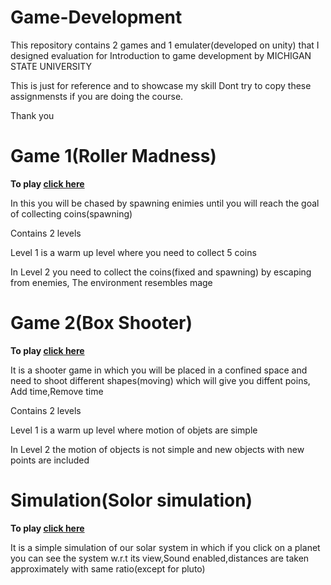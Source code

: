 # Game-Development
This repository contains 2 games and 1 emulater(developed on unity) that I designed evaluation for Introduction to game development by MICHIGAN STATE UNIVERSITY
<p>This is just for reference and to showcase my skill Dont try to copy these assignmensts if you are doing the course.</p>
<p>Thank you</p>  

# Game 1(Roller Madness)
<p><b>To play <a href = "#">click here</a></b></p>
<p>In this you will be chased by spawning enimies until you will reach the goal of collecting coins(spawning)</p>
<p> Contains 2 levels </p>
<p> Level 1 is a warm up level where you need to collect 5 coins</p>
<p> In Level 2 you need to collect the coins(fixed and spawning) by escaping from enemies, The environment resembles mage </p>


# Game 2(Box Shooter)
<p><b>To play <a href = "#">click here</a></b></p>
<p>It is a shooter game in which you will be placed in a confined space and need to shoot different shapes(moving) which will give you diffent poins, Add time,Remove time</p>
<p> Contains 2 levels </p>
<p> Level 1 is a warm up level where motion of objets are simple</p>
<p> In Level 2 the motion of objects is not simple and new objects with new points are included</p>


# Simulation(Solor simulation)
<p><b>To play <a href = "#">click here</a></b></p>
<p>It is a simple simulation of our solar system in which if you click on a planet you can see the system w.r.t its view,Sound enabled,distances are taken approximately with same ratio(except for pluto)</p>
